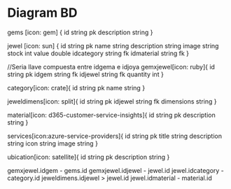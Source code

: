# Diagram BD

gems [icon: gem] {
  id string pk
  description string
}

jewel [icon: sun] {
  id string pk
  name string
  description string
  image string
  stock int
  value double
  idcategory string fk
  idmaterial string fk
}

//Seria llave compuesta entre idgema e idjoya
gemxjewel[icon: ruby]{
  id string pk 
  idgem string fk
  idjewel string fk
  quantity int
}

category[icon: crate]{
  id string pk
  name string
}

jeweldimens[icon: split]{
id string pk
idjewel string fk
dimensions string
}

material[icon: d365-customer-service-insights]{
  id string pk
  description string 
}

services[icon:azure-service-providers]{
  id string pk
  title string
  description string
  icon string
  image string
}

ubication[icon: satellite]{
  id string pk
  description string
}

gemxjewel.idgem - gems.id
gemxjewel.idjewel - jewel.id
jewel.idcategory - category.id
jeweldimens.idjewel > jewel.id
jewel.idmaterial - material.id



